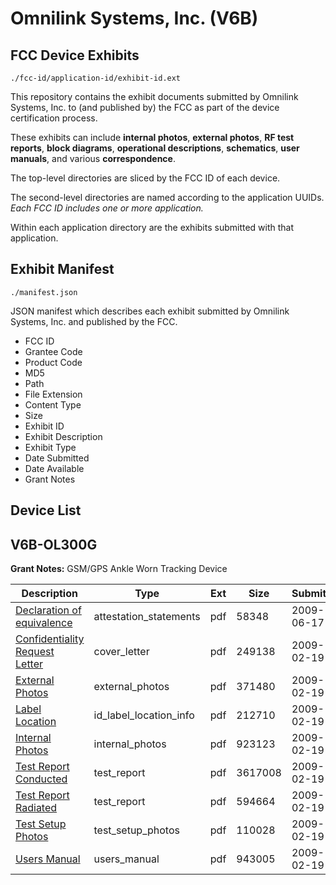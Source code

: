 # Omnilink Systems, Inc. (V6B)
## FCC Device Exhibits

```
./fcc-id/application-id/exhibit-id.ext
```

This repository contains the exhibit documents submitted by Omnilink Systems, Inc. to (and published by) the FCC as part of the device certification process.

These exhibits can include **internal photos**, **external photos**, **RF test reports**, **block diagrams**, **operational descriptions**, **schematics**, **user manuals**, and various **correspondence**.

The top-level directories are sliced by the FCC ID of each device.

The second-level directories are named according to the application UUIDs. *Each FCC ID includes one or more application.*

Within each application directory are the exhibits submitted with that application. 

## Exhibit Manifest

```
./manifest.json
```

JSON manifest which describes each exhibit submitted by Omnilink Systems, Inc. and published by the FCC.

- FCC ID
- Grantee Code
- Product Code
- MD5
- Path
- File Extension
- Content Type
- Size
- Exhibit ID
- Exhibit Description
- Exhibit Type
- Date Submitted
- Date Available
- Grant Notes

## Device List
## V6B-OL300G
**Grant Notes:** GSM/GPS Ankle Worn Tracking Device

| Description | Type | Ext | Size | Submitted | Available |
| ----------- | ---- | --- | ---- | --------- | --------- |
| [Declaration of equivalence](V6B-OL300G/629aa7d182e2fc8e97d59a51365cc277/1125532.pdf) | attestation_statements | pdf | 58348 | 2009-06-17 | 2009-02-19 |
| [Confidentiality Request Letter](V6B-OL300G/629aa7d182e2fc8e97d59a51365cc277/1069957.pdf) | cover_letter | pdf | 249138 | 2009-02-19 | 2009-02-19 |
| [External Photos](V6B-OL300G/629aa7d182e2fc8e97d59a51365cc277/1069958.pdf) | external_photos | pdf | 371480 | 2009-02-19 | 2009-02-19 |
| [Label Location](V6B-OL300G/629aa7d182e2fc8e97d59a51365cc277/1069960.pdf) | id_label_location_info | pdf | 212710 | 2009-02-19 | 2009-02-19 |
| [Internal Photos](V6B-OL300G/629aa7d182e2fc8e97d59a51365cc277/1069959.pdf) | internal_photos | pdf | 923123 | 2009-02-19 | 2009-02-19 |
| [Test Report Conducted](V6B-OL300G/629aa7d182e2fc8e97d59a51365cc277/999077.pdf) | test_report | pdf | 3617008 | 2009-02-19 | 2009-02-19 |
| [Test Report Radiated](V6B-OL300G/629aa7d182e2fc8e97d59a51365cc277/1069966.pdf) | test_report | pdf | 594664 | 2009-02-19 | 2009-02-19 |
| [Test Setup Photos](V6B-OL300G/629aa7d182e2fc8e97d59a51365cc277/1069967.pdf) | test_setup_photos | pdf | 110028 | 2009-02-19 | 2009-02-19 |
| [Users Manual](V6B-OL300G/629aa7d182e2fc8e97d59a51365cc277/1069969.pdf) | users_manual | pdf | 943005 | 2009-02-19 | 2009-02-19 |
